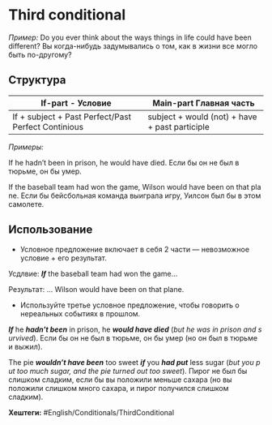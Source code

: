 
# Third conditional  #

*Пример:* Do you ever think about the ways things in life could have been different?
Вы когда-нибудь задумывались о том, как в жизни все могло быть по-другому?

## Структура ##

If-part - Условие | Main-part Главная часть
---------------|-------------
If + subject + Past Perfect/Past Perfect Continious | subject + would (not) + have + past participle

*Примеры:*

If he hadn’t been in prison, he would have died.
Если бы он не был в тюрьме, он бы умер.

If the baseball team had won the game, Wilson would have been on that plane.
Если бы бейсбольная команда выиграла игру, Уилсон был бы в этом самолете.

## Использование ##

* Условное предложение включает в себя 2 части — невозможное условие + его результат.

Усдлвие: **_If_** the baseball team had won the game…

Результат: ... Wilson would have been on that plane.

* Используйте третье условное предложение, чтобы говорить о нереальных событиях в прошлом.

**_If_** he **_hadn't been_** in prison, he **_would have died_** (_but he was in prison and survived_).
Если бы он не был в тюрьме, он бы умер (но он был в тюрьме и выжил).

The pie **_wouldn’t have been_** too sweet **_if_** you **_had put_** less sugar (_but you put too much sugar, and the pie turned out too sweet_).
Пирог не был бы слишком сладким, если бы вы положили меньше сахара (но вы положили слишком много сахара, и пирог получился слишком сладким).


**Хештеги:** #English/Conditionals/ThirdConditional